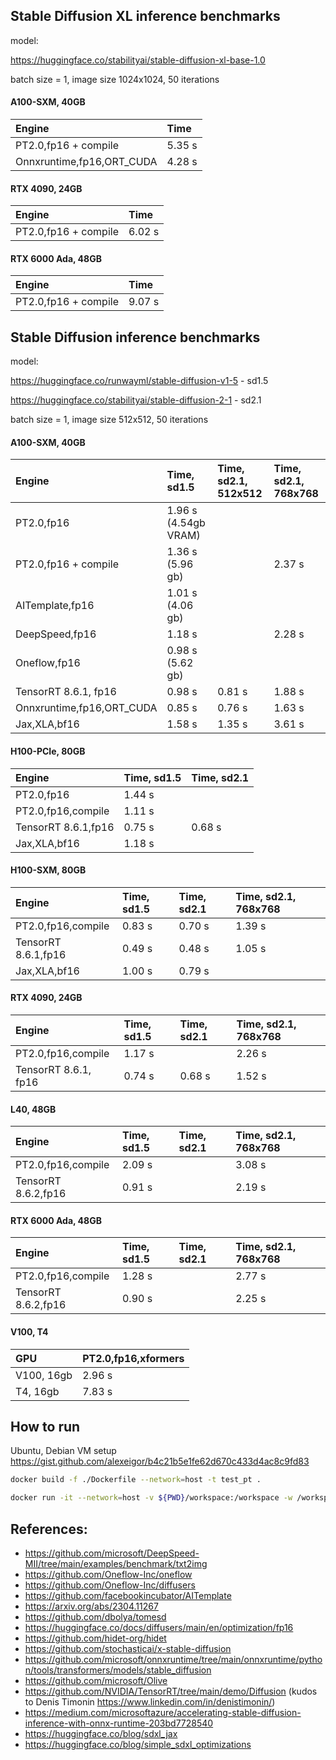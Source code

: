 ## Stable Diffusion XL inference benchmarks

model: 

https://huggingface.co/stabilityai/stable-diffusion-xl-base-1.0

batch size = 1, image size 1024x1024, 50 iterations

#### A100-SXM, 40GB
| Engine                      | Time                  | 
| :---                        | :---                  |
| PT2.0,fp16 + compile        | 5.35 s                |
| Onnxruntime,fp16,ORT_CUDA   | 4.28 s                |

#### RTX 4090, 24GB
| Engine                      | Time                  | 
| :---                        | :---                  |
| PT2.0,fp16 + compile        | 6.02 s                |

#### RTX 6000 Ada, 48GB
| Engine                      | Time                  | 
| :---                        | :---                  |
| PT2.0,fp16 + compile        | 9.07 s                |

## Stable Diffusion inference benchmarks

model: 

https://huggingface.co/runwayml/stable-diffusion-v1-5 - sd1.5

https://huggingface.co/stabilityai/stable-diffusion-2-1 - sd2.1

batch size = 1, image size 512x512, 50 iterations

#### A100-SXM, 40GB
| Engine                     | Time, sd1.5           | Time, sd2.1, 512x512  | Time, sd2.1, 768x768  | 
| :---                       | :---                  | :---                  | :---                  |
| PT2.0,fp16                 | 1.96 s (4.54gb VRAM)  |                       |                       |
| PT2.0,fp16 + compile       | 1.36 s (5.96 gb)      |                       | 2.37 s                |
| AITemplate,fp16            | 1.01 s (4.06 gb)      |                       |                       |
| DeepSpeed,fp16             | 1.18 s                |                       | 2.28 s                |
| Oneflow,fp16               | 0.98 s (5.62 gb)      |                       |                       |
| TensorRT 8.6.1, fp16       | 0.98 s                | 0.81 s                | 1.88 s                |
| Onnxruntime,fp16,ORT_CUDA  | 0.85 s                | 0.76 s                | 1.63 s                |
| Jax,XLA,bf16               | 1.58 s                | 1.35 s                | 3.61 s                |

#### H100-PCIe, 80GB

| Engine                 | Time, sd1.5           | Time, sd2.1           | 
| :---                   | :---                  | :---                  |
| PT2.0,fp16             | 1.44 s                |                       |
| PT2.0,fp16,compile     | 1.11 s                |                       |
| TensorRT 8.6.1,fp16    | 0.75 s                | 0.68 s                |
| Jax,XLA,bf16           | 1.18 s                |                       |

#### H100-SXM, 80GB
| Engine                 | Time, sd1.5           | Time, sd2.1           | Time, sd2.1, 768x768  | 
| :---                   | :---                  | :---                  | :---                  |
| PT2.0,fp16,compile     | 0.83 s                | 0.70 s                | 1.39 s                |
| TensorRT 8.6.1,fp16    | 0.49 s                | 0.48 s                | 1.05 s                |
| Jax,XLA,bf16           | 1.00 s                | 0.79 s                |                       |

#### RTX 4090, 24GB
| Engine                 | Time, sd1.5           | Time, sd2.1           | Time, sd2.1, 768x768  | 
| :---                   | :---                  | :---                  | :---                  |
| PT2.0,fp16,compile     | 1.17 s                |                       | 2.26 s                |
| TensorRT 8.6.1, fp16   | 0.74 s                | 0.68 s                | 1.52 s               |

#### L40, 48GB
| Engine                 | Time, sd1.5           | Time, sd2.1           | Time, sd2.1, 768x768  | 
| :---                   | :---                  | :---                  | :---                  |
| PT2.0,fp16,compile     | 2.09 s                |                       | 3.08 s                |
| TensorRT 8.6.2,fp16    | 0.91 s                |                       | 2.19 s                |

#### RTX 6000 Ada, 48GB
| Engine                 | Time, sd1.5           | Time, sd2.1           | Time, sd2.1, 768x768  | 
| :---                   | :---                  | :---                  | :---                  |
| PT2.0,fp16,compile     | 1.28 s                |                       | 2.77 s                |
| TensorRT 8.6.2,fp16    | 0.90 s                |                       | 2.25 s                |

#### V100, T4
| GPU                    | PT2.0,fp16,xformers   | 
| :---                   | :---                  | 
| V100, 16gb             | 2.96 s                | 
| T4, 16gb               | 7.83 s                | 

## How to run
Ubuntu, Debian VM setup https://gist.github.com/alexeigor/b4c21b5e1fe62d670c433d4ac8c9fd83
```bash
docker build -f ./Dockerfile --network=host -t test_pt .
```

```bash
docker run -it --network=host -v ${PWD}/workspace:/workspace -w /workspace --gpus all --ipc=host --ulimit memlock=-1 --ulimit stack=67108864 test_engine
```

## References:
- https://github.com/microsoft/DeepSpeed-MII/tree/main/examples/benchmark/txt2img
- https://github.com/Oneflow-Inc/oneflow
- https://github.com/Oneflow-Inc/diffusers
- https://github.com/facebookincubator/AITemplate
- https://arxiv.org/abs/2304.11267
- https://github.com/dbolya/tomesd
- https://huggingface.co/docs/diffusers/main/en/optimization/fp16
- https://github.com/hidet-org/hidet
- https://github.com/stochasticai/x-stable-diffusion
- https://github.com/microsoft/onnxruntime/tree/main/onnxruntime/python/tools/transformers/models/stable_diffusion
- https://github.com/microsoft/Olive
- https://github.com/NVIDIA/TensorRT/tree/main/demo/Diffusion (kudos to Denis Timonin https://www.linkedin.com/in/denistimonin/)
- https://medium.com/microsoftazure/accelerating-stable-diffusion-inference-with-onnx-runtime-203bd7728540
- https://huggingface.co/blog/sdxl_jax
- https://huggingface.co/blog/simple_sdxl_optimizations

